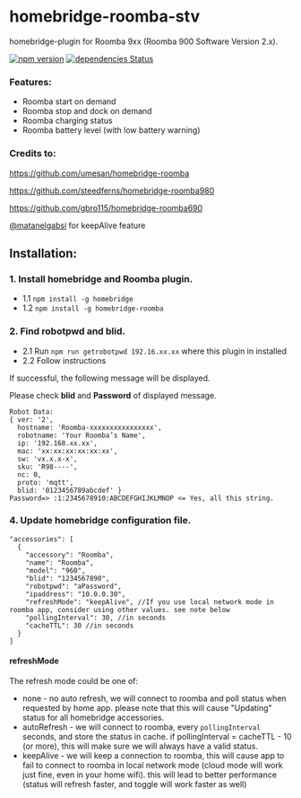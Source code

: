 # homebridge-roomba-stv
homebridge-plugin for Roomba 9xx (Roomba 900 Software Version 2.x).

[![npm version](https://badge.fury.io/js/homebridge-roomba-stv.svg)](https://badge.fury.io/js/homebridge-roomba-stv)
[![dependencies Status](https://david-dm.org/esteban-mallen/homebridge-roomba-stv/status.svg)](https://david-dm.org/esteban-mallen/homebridge-roomba-stv)

### Features:
- Roomba start on demand
- Roomba stop and dock on demand
- Roomba charging status
- Roomba battery level (with low battery warning)

### Credits to:

https://github.com/umesan/homebridge-roomba

https://github.com/steedferns/homebridge-roomba980

https://github.com/gbro115/homebridge-roomba690

 [@matanelgabsi](https://github.com/matanelgabsi) for keepAlive feature

## Installation:

### 1. Install homebridge and Roomba plugin.
- 1.1 `npm install -g homebridge`
- 1.2 `npm install -g homebridge-roomba`

### 2. Find robotpwd and blid.
- 2.1 Run `npm run getrobotpwd 192.16.xx.xx` where this plugin in installed
- 2.2 Follow instructions

If successful, the following message will be displayed.

Please check **blid** and **Password** of displayed message.

```
Robot Data:
{ ver: '2',
  hostname: 'Roomba-xxxxxxxxxxxxxxxx',
  robotname: 'Your Roomba’s Name',
  ip: '192.168.xx.xx',
  mac: 'xx:xx:xx:xx:xx:xx',
  sw: 'vx.x.x-x',
  sku: 'R98----',
  nc: 0,
  proto: 'mqtt',
  blid: '0123456789abcdef' }
Password=> :1:2345678910:ABCDEFGHIJKLMNOP <= Yes, all this string.
```

### 4. Update homebridge configuration file.
```
"accessories": [
  {
    "accessory": "Roomba",
    "name": "Roomba",
    "model": "960",
    "blid": "1234567890",
    "robotpwd": "aPassword",
    "ipaddress": "10.0.0.30",
    "refreshMode": "keepAlive", //If you use local network mode in roomba app, consider using other values. see note below
    "pollingInterval": 30, //in seconds
    "cacheTTL": 30 //in seconds
  }
]
```

#### refreshMode
The refresh mode could be one of:
- none - no auto refresh, we will connect to roomba and poll status when requested by home app. please note that this will cause "Updating" status for all homebridge accessories.
- autoRefresh - we will connect to roomba, every `pollingInterval` seconds, and store the status in cache. if pollingInterval = cacheTTL - 10 (or more), this will make sure we will always have a valid status.
- keepAlive - we will keep a connection to roomba, this will cause app to fail to connect to roomba in local network mode (cloud mode will work just fine, even in your home wifi). this will lead to better performance (status will refresh faster, and toggle will work faster as well)